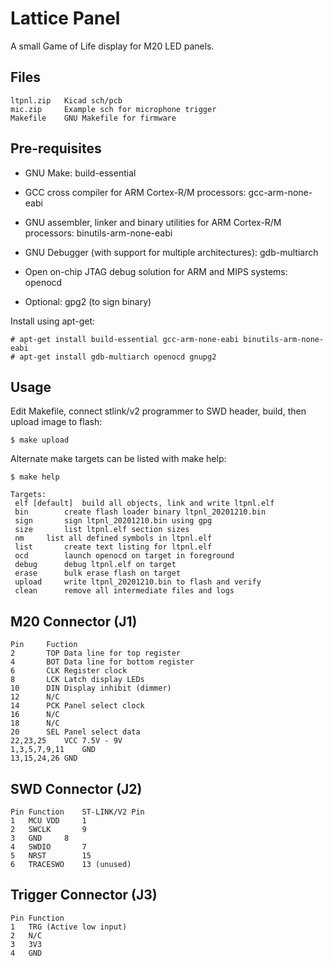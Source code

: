 # Lattice Panel

A small Game of Life display for M20 LED panels.

## Files

	ltpnl.zip	Kicad sch/pcb
	mic.zip		Example sch for microphone trigger
	Makefile	GNU Makefile for firmware

## Pre-requisites

- GNU Make: build-essential

- GCC cross compiler for ARM Cortex-R/M processors: gcc-arm-none-eabi

- GNU assembler, linker and binary utilities for ARM Cortex-R/M processors:
  binutils-arm-none-eabi

- GNU Debugger (with support for multiple architectures): gdb-multiarch

- Open on-chip JTAG debug solution for ARM and MIPS systems: openocd

- Optional: gpg2 (to sign binary)

Install using apt-get:

	# apt-get install build-essential gcc-arm-none-eabi binutils-arm-none-eabi
	# apt-get install gdb-multiarch openocd gnupg2

## Usage

Edit Makefile, connect stlink/v2 programmer to SWD header, build,
then upload image to flash:

	$ make upload

Alternate make targets can be listed with make help:

	$ make help
	
	Targets:
	 elf [default]	build all objects, link and write ltpnl.elf
	 bin		create flash loader binary ltpnl_20201210.bin
	 sign		sign ltpnl_20201210.bin using gpg
	 size		list ltpnl.elf section sizes
	 nm		list all defined symbols in ltpnl.elf
	 list		create text listing for ltpnl.elf
	 ocd		launch openocd on target in foreground
	 debug		debug ltpnl.elf on target
	 erase		bulk erase flash on target
	 upload		write ltpnl_20201210.bin to flash and verify
	 clean		remove all intermediate files and logs

## M20 Connector (J1)

	Pin		Fuction
	2		TOP	Data line for top register
	4		BOT	Data line for bottom register
	6		CLK	Register clock
	8		LCK	Latch display LEDs
	10		DIN	Display inhibit (dimmer)
	12		N/C
	14		PCK	Panel select clock
	16		N/C
	18		N/C
	20		SEL	Panel select data
	22,23,25	VCC	7.5V - 9V
	1,3,5,7,9,11	GND
	13,15,24,26	GND

## SWD Connector (J2)

	Pin	Function	ST-LINK/V2 Pin
	1	MCU VDD		1
	2	SWCLK		9
	3	GND		8
	4	SWDIO		7
	5	NRST		15
	6	TRACESWO	13 (unused)

## Trigger Connector (J3)

	Pin	Function
	1	TRG (Active low input)
	2	N/C
	3	3V3
	4	GND

